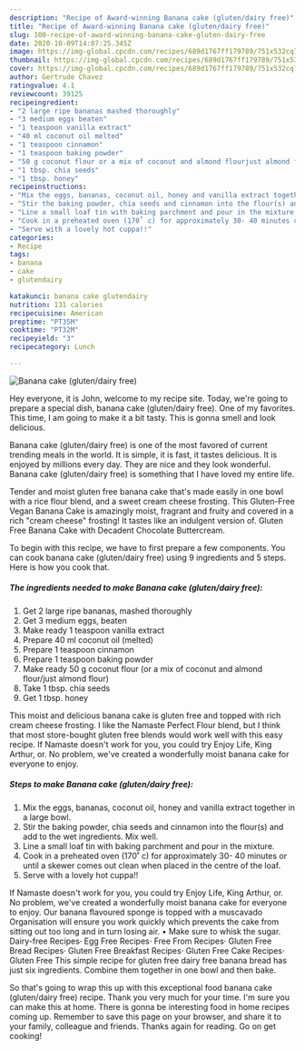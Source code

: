 ```yaml
---
description: "Recipe of Award-winning Banana cake (gluten/dairy free)"
title: "Recipe of Award-winning Banana cake (gluten/dairy free)"
slug: 100-recipe-of-award-winning-banana-cake-gluten-dairy-free
date: 2020-10-09T14:07:25.345Z
image: https://img-global.cpcdn.com/recipes/689d1767ff179789/751x532cq70/banana-cake-glutendairy-free-recipe-main-photo.jpg
thumbnail: https://img-global.cpcdn.com/recipes/689d1767ff179789/751x532cq70/banana-cake-glutendairy-free-recipe-main-photo.jpg
cover: https://img-global.cpcdn.com/recipes/689d1767ff179789/751x532cq70/banana-cake-glutendairy-free-recipe-main-photo.jpg
author: Gertrude Chavez
ratingvalue: 4.1
reviewcount: 39125
recipeingredient:
- "2 large ripe bananas mashed thoroughly"
- "3 medium eggs beaten"
- "1 teaspoon vanilla extract"
- "40 ml coconut oil melted"
- "1 teaspoon cinnamon"
- "1 teaspoon baking powder"
- "50 g coconut flour or a mix of coconut and almond flourjust almond flour"
- "1 tbsp. chia seeds"
- "1 tbsp. honey"
recipeinstructions:
- "Mix the eggs, bananas, coconut oil, honey and vanilla extract together in a large bowl."
- "Stir the baking powder, chia seeds and cinnamon into the flour(s) and add to the wet ingredients. Mix well."
- "Line a small loaf tin with baking parchment and pour in the mixture."
- "Cook in a preheated oven (170˚ c) for approximately 30- 40 minutes or until a skewer comes out clean when placed in the centre of the loaf."
- "Serve with a lovely hot cuppa!!"
categories:
- Recipe
tags:
- banana
- cake
- glutendairy

katakunci: banana cake glutendairy 
nutrition: 131 calories
recipecuisine: American
preptime: "PT35M"
cooktime: "PT32M"
recipeyield: "3"
recipecategory: Lunch

---
```



![Banana cake (gluten/dairy free)](https://img-global.cpcdn.com/recipes/689d1767ff179789/751x532cq70/banana-cake-glutendairy-free-recipe-main-photo.jpg)

Hey everyone, it is John, welcome to my recipe site. Today, we're going to prepare a special dish, banana cake (gluten/dairy free). One of my favorites. This time, I am going to make it a bit tasty. This is gonna smell and look delicious.

Banana cake (gluten/dairy free) is one of the most favored of current trending meals in the world. It is simple, it is fast, it tastes delicious. It is enjoyed by millions every day. They are nice and they look wonderful. Banana cake (gluten/dairy free) is something that I have loved my entire life.

Tender and moist gluten free banana cake that&#39;s made easily in one bowl with a rice flour blend, and a sweet cream cheese frosting. This Gluten-Free Vegan Banana Cake is amazingly moist, fragrant and fruity and covered in a rich &#34;cream cheese&#34; frosting! It tastes like an indulgent version of. Gluten Free Banana Cake with Decadent Chocolate Buttercream.


To begin with this recipe, we have to first prepare a few components. You can cook banana cake (gluten/dairy free) using 9 ingredients and 5 steps. Here is how you cook that.

<!--inarticleads1-->

##### The ingredients needed to make Banana cake (gluten/dairy free):

1. Get 2 large ripe bananas, mashed thoroughly
1. Get 3 medium eggs, beaten
1. Make ready 1 teaspoon vanilla extract
1. Prepare 40 ml coconut oil (melted)
1. Prepare 1 teaspoon cinnamon
1. Prepare 1 teaspoon baking powder
1. Make ready 50 g coconut flour (or a mix of coconut and almond flour/just almond flour)
1. Take 1 tbsp. chia seeds
1. Get 1 tbsp. honey


This moist and delicious banana cake is gluten free and topped with rich cream cheese frosting. I like the Namaste Perfect Flour blend, but I think that most store-bought gluten free blends would work well with this easy recipe. If Namaste doesn&#39;t work for you, you could try Enjoy Life, King Arthur, or. No problem, we&#39;ve created a wonderfully moist banana cake for everyone to enjoy. 

<!--inarticleads2-->

##### Steps to make Banana cake (gluten/dairy free):

1. Mix the eggs, bananas, coconut oil, honey and vanilla extract together in a large bowl.
1. Stir the baking powder, chia seeds and cinnamon into the flour(s) and add to the wet ingredients. Mix well.
1. Line a small loaf tin with baking parchment and pour in the mixture.
1. Cook in a preheated oven (170˚ c) for approximately 30- 40 minutes or until a skewer comes out clean when placed in the centre of the loaf.
1. Serve with a lovely hot cuppa!!


If Namaste doesn&#39;t work for you, you could try Enjoy Life, King Arthur, or. No problem, we&#39;ve created a wonderfully moist banana cake for everyone to enjoy. Our banana flavoured sponge is topped with a muscavado Organisation will ensure you work quickly which prevents the cake from sitting out too long and in turn losing air. • Make sure to whisk the sugar. Dairy-free Recipes· Egg Free Recipes· Free From Recipes· Gluten Free Bread Recipes· Gluten Free Breakfast Recipes· Gluten Free Cake Recipes· Gluten Free This simple recipe for gluten free dairy free banana bread has just six ingredients. Combine them together in one bowl and then bake. 

So that's going to wrap this up with this exceptional food banana cake (gluten/dairy free) recipe. Thank you very much for your time. I'm sure you can make this at home. There is gonna be interesting food in home recipes coming up. Remember to save this page on your browser, and share it to your family, colleague and friends. Thanks again for reading. Go on get cooking!
